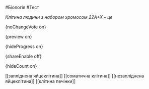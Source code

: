 #Біологія #Тест

*Клітина людини з набором хромосом 22А+Х – це*

{noChangeVote on}

{preview on}

{hideProgress on}

{shareEnable off}

{hideCount on}

[[запліднена яйцеклітина]]
[[соматична клітина]]
[[незапліднена яйцеклітина]]
[[клітина печінки]]
